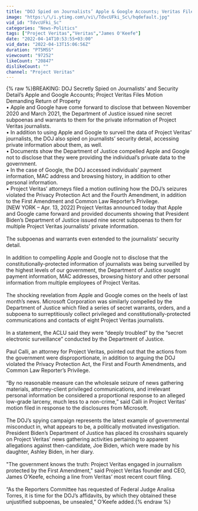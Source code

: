 ```yaml
---
title: "DOJ Spied on Journalists’ Apple & Google Accounts; Veritas Files Motion Demanding Return of Property"
image: "https:\/\/i.ytimg.com\/vi\/TdvcUFki_Sc\/hqdefault.jpg"
vid_id: "TdvcUFki_Sc"
categories: "News-Politics"
tags: ["Project Veritas","Veritas","James O'Keefe"]
date: "2022-04-14T10:53:55+03:00"
vid_date: "2022-04-13T15:06:56Z"
duration: "PT5M5S"
viewcount: "97252"
likeCount: "20847"
dislikeCount: ""
channel: "Project Veritas"
---
```

{% raw %}BREAKING: DOJ Secretly Spied on Journalists’ and Security Detail’s Apple and Google Accounts; Project Veritas Files Motion Demanding Return of Property<br />• Apple and Google have come forward to disclose that between November 2020 and March 2021, the Department of Justice issued nine secret subpoenas and warrants to them for the private information of Project Veritas journalists.<br />• In addition to using Apple and Google to surveil the data of Project Veritas’ journalists, the DOJ also spied on journalists’ security detail, accessing private information about them, as well.<br />• Documents show the Department of Justice compelled Apple and Google not to disclose that they were providing the individual’s private data to the government.<br />• In the case of Google, the DOJ accessed individuals’ payment information, MAC address and browsing history, in addition to other personal information.<br />• Project Veritas’ attorneys filed a motion outlining how the DOJ’s seizures violated the Privacy Protection Act and the Fourth Amendment, in addition to the First Amendment and Common Law Reporter’s Privilege.<br />[NEW YORK – Apr. 13, 2022] Project Veritas announced today that Apple and Google came forward and provided documents showing that President Biden’s Department of Justice issued nine secret subpoenas to them for multiple Project Veritas journalists’ private information. <br /><br />The subpoenas and warrants even extended to the journalists’ security detail.<br /><br />In addition to compelling Apple and Google not to disclose that the constitutionally-protected information of journalists was being surveilled by the highest levels of our government, the Department of Justice sought payment information, MAC addresses, browsing history and other personal information from multiple employees of Project Veritas.<br /><br />The shocking revelation from Apple and Google comes on the heels of last month’s news.  Microsoft Corporation was similarly compelled by the Department of Justice which filed a series of secret warrants, orders, and a subpoena to surreptitiously collect privileged and constitutionally-protected communications and contacts of eight Project Veritas journalists. <br /><br />In a statement, the ACLU said they were “deeply troubled” by the “secret electronic surveillance” conducted by the Department of Justice.<br /><br />Paul Calli, an attorney for Project Veritas, pointed out that the actions from the government were disproportionate, in addition to arguing the DOJ violated the Privacy Protection Act, the First and Fourth Amendments, and Common Law Reporter’s Privilege. <br /><br />“By no reasonable measure can the wholesale seizure of news gathering materials, attorney-client privileged communications, and irrelevant personal information be considered a proportional response to an alleged low-grade larceny, much less to a non-crime,” said Calli in Project Veritas’ motion filed in response to the disclosures from Microsoft.<br /><br />The DOJ’s spying campaign represents the latest example of governmental misconduct in, what appears to be, a politically motivated investigation.  President Biden’s Department of Justice has placed its crosshairs squarely on Project Veritas’ news gathering activities pertaining to apparent allegations against then-candidate, Joe Biden, which were made by his daughter, Ashley Biden, in her diary.  <br /><br />&quot;The government knows the truth: Project Veritas engaged in journalism protected by the First Amendment,&quot; said Project Veritas founder and CEO, James O’Keefe, echoing a line from Veritas’ most recent court filing.<br /><br />“As the Reporters Committee has requested of Federal Judge Analisa Torres, it is time for the DOJ’s affidavits, by which they obtained these unjustified subpoenas, be unsealed,” O’Keefe added.{% endraw %}
